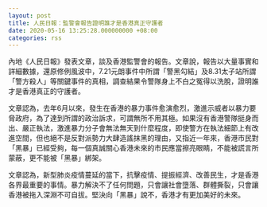 ```yaml
---
layout: post
title: 人民日報：監警會報告證明誰才是香港真正守護者
date: 2020-05-16 13:25:28.000000000 +08:00
categories: rss
---
```


內地《人民日報》發表文章，談及香港監警會的報告。文章說，報告以大量事實和詳細數據，還原修例風波中，7.21元朗事件中所謂「警黑勾結」及8.31太子站所謂「警方殺人」等關鍵事件的真相，調查結果令警隊身上不白之冤得以洗脫，證明誰才是香港真正的守護者。

文章認為，去年6月以來，發生在香港的暴力事件愈演愈烈，激進示威者以暴力要脅政府，為了達到所謂的政治訴求，可謂無所不用其極。如果沒有香港警隊挺身而出、嚴正執法，激進暴力分子會無法無天到什麼程度，即使警方在執法細節上有改進空間，但也絕不是反對派勢力大肆造謠抹黑的理由，又指近一年來，香港市民對「黑暴」已經受夠，每一個真誠關心香港未來的市民應當擦亮眼睛，不能被謊言所蒙蔽，更不能被「黑暴」綁架。

文章認為，新型肺炎疫情蔓延的當下，抗擊疫情、提振經濟、改善民生，才是香港各界最重要的事情。暴力解決不了任何問題，只會讓社會墮落、群體撕裂，只會讓香港被拖入深淵不可自拔。堅決向「黑暴」說不，香港才有更加美好的未來。
